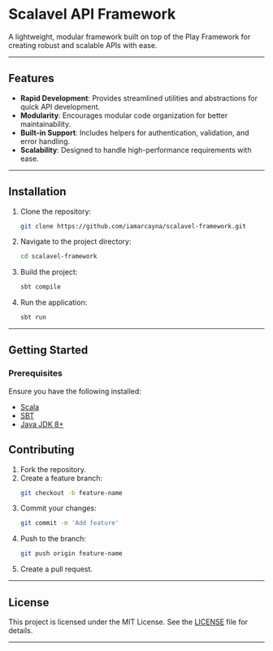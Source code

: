 # Scalavel API Framework

A lightweight, modular framework built on top of the Play Framework for creating robust and scalable APIs with ease.

---

## Features
- **Rapid Development**: Provides streamlined utilities and abstractions for quick API development.
- **Modularity**: Encourages modular code organization for better maintainability.
- **Built-in Support**: Includes helpers for authentication, validation, and error handling.
- **Scalability**: Designed to handle high-performance requirements with ease.

---

## Installation

1. Clone the repository:
   ```bash
   git clone https://github.com/iamarcayna/scalavel-framework.git
   ```

2. Navigate to the project directory:
   ```bash
   cd scalavel-framework
   ```

3. Build the project:
   ```bash
   sbt compile
   ```

4. Run the application:
   ```bash
   sbt run
   ```

---

## Getting Started

### Prerequisites

Ensure you have the following installed:
- [Scala](https://www.scala-lang.org/download/)
- [SBT](https://www.scala-sbt.org/download.html)
- [Java JDK 8+](https://www.oracle.com/java/technologies/javase-downloads.html)


## Contributing

1. Fork the repository.
2. Create a feature branch:
   ```bash
   git checkout -b feature-name
   ```
3. Commit your changes:
   ```bash
   git commit -m 'Add feature'
   ```
4. Push to the branch:
   ```bash
   git push origin feature-name
   ```
5. Create a pull request.

---

## License

This project is licensed under the MIT License. See the [LICENSE](LICENSE) file for details.

---
